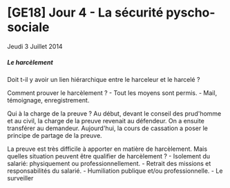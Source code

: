 # [GE18] Jour 4 - La sécurité pyscho-sociale

Jeudi 3 Juillet 2014

##### Le harcèlement

Doit t-il y avoir un lien hiérarchique entre le harceleur et le harcelé ?

Comment prouver le harcèlement ?
    - Tout les moyens sont permis.
    - Mail, témoignage, enregistrement.

Qui à la charge de la preuve ? Au début, devant le conseil des prud'homme et au
civil, la charge de la preuve revenait au défendeur. On a ensuite transférer au
demandeur. Aujourd'hui, la cours de cassation a poser le principe de partage de
la preuve.

La preuve est très difficile à apporter en matière de harcèlement. Mais
quelles situation peuvent être qualifier de harcèlement ?
    - Isolement du salarié: physiquement ou professionnellement.
    - Retrait des missions et responsabilités du salarié.
    - Humiliation publique et/ou professionnelle.
    - Le surveiller
